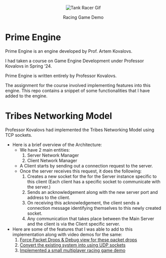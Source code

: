 <p align="center">
  <img src="https://github.com/AaryaDevnani/TribesNetworkingModel/assets/62675730/800544b3-1dfc-4fd3-9726-ec4ea7846d95" alt="Tank Racer Gif" />
    <figcaption align="center" >Racing Game Demo</figcaption>
</p>

# Prime Engine

Prime Engine is an engine developed by Prof. Artem Kovalovs.

I had taken a course on Game Engine Development under Professor Kovalovs in Spring ‘24.

Prime Engine is written entirely by Professor Kovalovs. 

The assignment for the course involved implementing features into this engine. This repo contains a snippet of some functionalities that I have added to the engine.

# Tribes Networking Model

Professor Kovalovs had implemented the Tribes Networking Model using TCP sockets.
- Here is a brief overview of the Architecture:
    - We have 2 main entities:
        1. Server Network Manager
        2. Client Network Manager
    - A Client starts by sending out a connection request to the server.
    - Once the server receives this request, it does the following:
        1. Creates a new socket for the for the Server instance specific to this client (Each client has a specific socket to communicate with the server.)
        2. Sends an acknowledgement along with the new server port and address to the client.
        3. On receiving this acknowledgement, the client sends a connection message identifying themselves to this newly created socket.
        4. Any communication that takes place between the Main Server and the client is via the Client specific server.
- Here are some of the features that I was able to add to this implementation along with video demos for the same:
    1. [Force Packet Drops & Debug view for these packet drops](https://drive.google.com/file/d/1MmkdRtvrvD6OZEOC3hbbKHaS_P9ea8ge/view?usp=drive_link)
    2. [Convert the existing system into using UDP sockets](https://drive.google.com/file/d/1kXJRcKUOxbuPSgQvSa42X1daKqYEpX7v/view?usp=sharing)
    3. [Implemented a small multiplayer racing game demo](https://drive.google.com/file/d/1dosqXal6ea-Ni7T1OdAolp9c78b5h3VT/view?usp=sharing)
